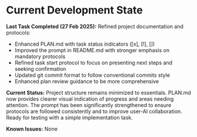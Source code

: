 # Current Development State

**Last Task Completed (27 Feb 2025):**
Refined project documentation and protocols:
- Enhanced PLAN.md with task status indicators ([x], [!], [])
- Improved the prompt in README.md with stronger emphasis on mandatory protocols
- Refined task start protocol to focus on presenting next steps and seeking confirmation
- Updated git commit format to follow conventional commits style
- Enhanced plan review guidance to be more comprehensive

**Current Status:**
Project structure remains minimized to essentials. PLAN.md now provides clearer visual indication of progress and areas needing attention. The prompt has been significantly strengthened to ensure protocols are followed consistently and to improve user-AI collaboration. Ready for testing with a simple implementation task.

**Known Issues:**
None
